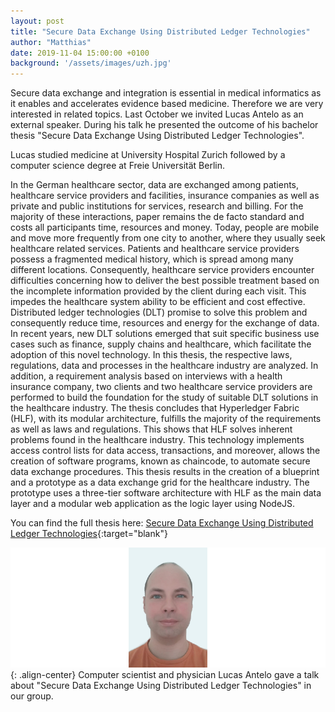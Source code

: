 ```yaml
---
layout: post
title: "Secure Data Exchange Using Distributed Ledger Technologies"
author: "Matthias"
date: 2019-11-04 15:00:00 +0100
background: '/assets/images/uzh.jpg'
---
```


Secure data exchange and integration is essential in medical informatics as it
enables and accelerates evidence based medicine. Therefore we are very
interested in related topics. Last October we invited Lucas Antelo as an external
speaker. During his talk he presented the outcome of his bachelor thesis "Secure
Data Exchange Using Distributed Ledger Technologies".

Lucas studied medicine at University Hospital Zurich followed by a computer
science degree at Freie Universit&auml;t Berlin. 

In the German healthcare sector, data are exchanged among patients, healthcare
service providers and facilities, insurance companies as well as private and
public institutions for services, research and billing. For the majority of
these interactions, paper remains the de facto standard and costs all
participants time, resources and money. Today, people are mobile and move more
frequently from one city to another, where they usually seek healthcare related
services. Patients and healthcare service providers possess a fragmented medical
history, which is spread among many different locations. Consequently,
healthcare service providers encounter difficulties concerning how to deliver
the best possible treatment based on the incomplete information provided by the
client during each visit. This impedes the healthcare system ability to be
efficient and cost effective. Distributed ledger technologies (DLT) promise to
solve this problem and consequently reduce time, resources and energy for the
exchange of data. In recent years, new DLT solutions emerged that suit specific
business use cases such as finance, supply chains and healthcare, which
facilitate the adoption of this novel technology. In this thesis, the respective
laws, regulations, data and processes in the healthcare industry are analyzed.
In addition, a requirement analysis based on interviews with a health insurance
company, two clients and two healthcare service providers are performed to build
the foundation for the study of suitable DLT solutions in the healthcare
industry. The thesis concludes that Hyperledger Fabric (HLF), with its modular
architecture, fulfills the majority of the requirements as well as laws and
regulations. This shows that HLF solves inherent problems found in the healthcare
industry. This technology implements access control lists for data access,
transactions, and moreover, allows the creation of software programs, known as
chaincode, to automate secure data exchange procedures. This thesis results in
the creation of a blueprint and a prototype as a data exchange grid for the
healthcare industry. The prototype uses a three-tier software architecture with
HLF as the main data layer and a modular web application as the logic layer
using NodeJS.

You can find the full thesis here: [Secure Data Exchange Using Distributed Ledger Technologies](https://github.com/basacul/Mana/raw/master/documents/Bachelor_Thesis_Final_Version.pdf){:target="blank"}

<img  class="img-fluid"
      src="/assets/images/2019-11-05_Lucas-Antelo.png"
      alt="Lucas Antelo">{: .align-center}
<span class="caption text-muted">Computer scientist and physician Lucas Antelo
gave a talk about "Secure Data Exchange Using Distributed Ledger Technologies"
in our group.</span>
